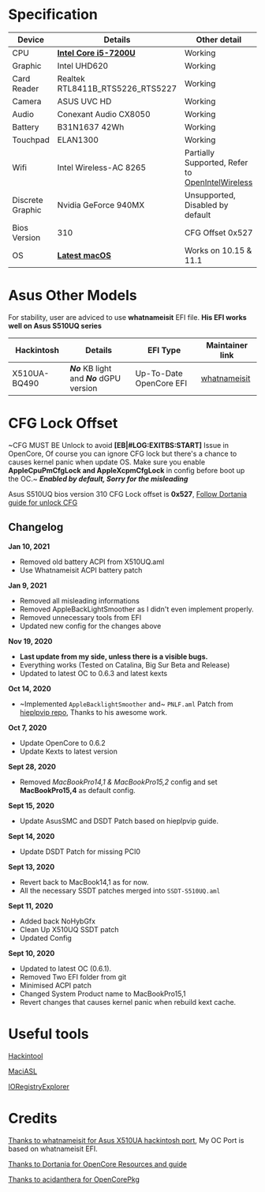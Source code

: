 # Specification

Device | Details | Other detail |
------------ | ------------- | ------------- | 
CPU | [**Intel Core i5-7200U**](https://ark.intel.com/content/www/us/en/ark/products/95443/intel-core-i5-7200u-processor-3m-cache-up-to-3-10-ghz.html) | Working |
Graphic | Intel UHD620 | Working |
Card Reader | Realtek RTL8411B_RTS5226_RTS5227 | Working |
Camera | ASUS UVC HD | Working |
Audio | Conexant Audio CX8050 | Working |
Battery | B31N1637 42Wh | Working | 
Touchpad | ELAN1300 | Working |
Wifi | Intel Wireless-AC 8265 | Partially Supported, Refer to [OpenIntelWireless](https://github.com/OpenIntelWireless)
Discrete Graphic | Nvidia GeForce 940MX | Unsupported, Disabled by default
Bios Version | 310 | CFG Offset 0x527
OS | [**Latest macOS**](https://developer.apple.com/macos/) | Works on 10.15 & 11.1 |

# Asus Other Models 

For stability, user are adviced to use **whatnameisit** EFI file. **His EFI works well on Asus S510UQ series**

Hackintosh  | Details | EFI Type | Maintainer link
------------ | ------------- | ------------- | ------------- 
X510UA-BQ490 | ***No*** KB light and ***No*** dGPU version | Up-To-Date OpenCore EFI | [whatnameisit](https://github.com/whatnameisit/Asus-Vivobook-X510UA-BQ490-Catalina-10.15.3-Hackintosh)

# CFG Lock Offset
~CFG MUST BE Unlock to avoid **[EB|#LOG:EXITBS:START]** Issue in OpenCore, Of course you can ignore CFG lock but there's a chance to causes kernel panic when update OS. Make sure you enable **AppleCpuPmCfgLock and AppleXcpmCfgLock** in config before boot up the OC.~ ***Enabled by default, Sorry for the misleading*** 

Asus S510UQ bios version 310 CFG Lock offset is **0x527**, [Follow Dortania guide for unlock CFG](https://dortania.github.io/OpenCore-Post-Install/misc/msr-lock.html)

## Changelog
**Jan 10, 2021**
- Removed old battery ACPI from X510UQ.aml 
- Use Whatnameisit ACPI battery patch 

**Jan 9, 2021**
- Removed all misleading informations
- Removed AppleBackLightSmoother as I didn't even implement properly. 
- Removed unnecessary tools from EFI 
- Updated new config for the changes above

**Nov 19, 2020**
- **Last update from my side, unless there is a visible bugs.**
- Everything works (Tested on Catalina, Big Sur Beta and Release) 
- Updated to latest OC to 0.6.3 and latest kexts

**Oct 14, 2020**
- ~Implemented `AppleBacklightSmoother` and~ `PNLF.aml` Patch from [hieplpvip repo](https://github.com/hieplpvip/AppleBacklightSmoother), Thanks to his awesome work.

**Oct 7, 2020**
- Update OpenCore to 0.6.2
- Update Kexts to latest version 

**Sept 28, 2020**
- Removed *MacBookPro14,1 & MacBookPro15,2* config and set **MacBookPro15,4** as default config.

**Sept 15, 2020**
- Update AsusSMC and DSDT Patch based on hieplpvip guide. 

**Sept 14, 2020**
- Update DSDT Patch for missing PCI0 

**Sept 13, 2020**
- Revert back to MacBook14,1 as for now. 
- All the necessary SSDT patches merged into `SSDT-S510UQ.aml`
    
**Sept 11, 2020**
- Added back NoHybGfx
- Clean Up X510UQ SSDT patch 
- Updated Config 
    
**Sept 10, 2020**
- Updated to latest OC (0.6.1). 
- Removed Two EFI folder from git 
- Minimised ACPI patch
- Changed System Product name to MacBookPro15,1
- Revert changes that causes kernel panic when rebuild kext cache.

# Useful tools  

[Hackintool](https://github.com/headkaze/Hackintool)

[MaciASL](https://github.com/acidanthera/MaciASL) 

[IORegistryExplorer](https://github.com/vulgo/IORegistryExplorer) 


# Credits 
[Thanks to whatnameisit for Asus X510UA hackintosh port](https://github.com/whatnameisit/Asus-Vivobook-X510UA-BQ490-Catalina-10.15.3-Hackintosh), My OC Port is based on whatnameisit EFI.

[Thanks to Dortania for OpenCore Resources and guide](https://github.com/dortania)

[Thanks to acidanthera for OpenCorePkg](https://github.com/acidanthera/OpenCorePkg)



